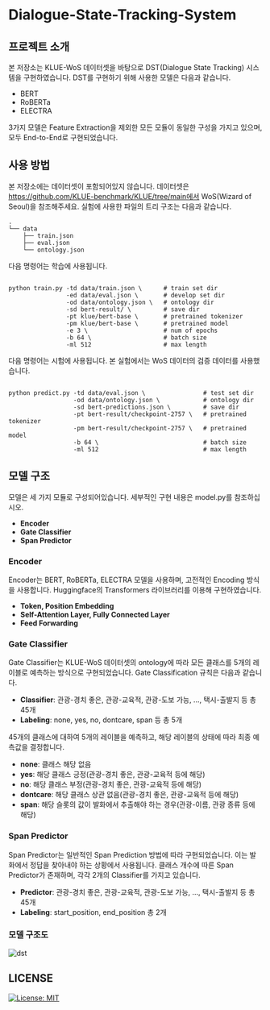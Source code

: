 # Dialogue-State-Tracking-System

## 프로젝트 소개

본 저장소는 KLUE-WoS 데이터셋을 바탕으로 DST(Dialogue State Tracking) 시스템을 구현하였습니다. DST를 구현하기 위해 사용한 모델은 다음과 같습니다.

- BERT
- RoBERTa
- ELECTRA

3가지 모델은 Feature Extraction을 제외한 모든 모듈이 동일한 구성을 가지고 있으며, 모두 End-to-End로 구현되었습니다.

## 사용 방법

본 저장소에는 데이터셋이 포함되어있지 않습니다. 데이터셋은 https://github.com/KLUE-benchmark/KLUE/tree/main에서 WoS(Wizard of Seoul)을 참조해주세요.
실험에 사용한 파일의 트리 구조는 다음과 같습니다.

```
.
└── data
    ├── train.json
    ├── eval.json
    └── ontology.json
```

다음 명령어는 학습에 사용됩니다.

```console

python train.py -td data/train.json \      # train set dir
                -ed data/eval.json \       # develop set dir
                -od data/ontology.json \   # ontology dir
                -sd bert-result/ \         # save dir
                -pt klue/bert-base \       # pretrained tokenizer
                -pm klue/bert-base \       # pretrained model
                -e 3 \                     # num of epochs
                -b 64 \                    # batch size
                -ml 512                    # max length

```

다음 명령어는 시험에 사용됩니다. 본 실험에서는 WoS 데이터의 검증 데이터를 사용했습니다.

```console

python predict.py -td data/eval.json \                # test set dir
                  -od data/ontology.json \            # ontology dir
                  -sd bert-predictions.json \         # save dir
                  -pt bert-result/checkpoint-2757 \   # pretrained tokenizer
                  -pm bert-result/checkpoint-2757 \   # pretrained model
                  -b 64 \                             # batch size
                  -ml 512                             # max length

```

## 모델 구조

모델은 세 가지 모듈로 구성되어있습니다. 세부적인 구현 내용은 model.py를 참조하십시오.

- **Encoder**
- **Gate Classifier**
- **Span Predictor**

### Encoder

Encoder는 BERT, RoBERTa, ELECTRA 모델을 사용하며, 고전적인 Encoding 방식을 사용합니다. Huggingface의 Transformers 라이브러리를 이용해 구현하였습니다.

- **Token, Position Embedding**
- **Self-Attention Layer, Fully Connected Layer**
- **Feed Forwarding**

### Gate Classifier

Gate Classifier는 KLUE-WoS 데이터셋의 ontology에 따라 모든 클래스를 5개의 레이블로 예측하는 방식으로 구현되었습니다.
Gate Classification 규칙은 다음과 같습니다.

- **Classifier**: 관광-경치 좋은, 관광-교육적, 관광-도보 가능, ..., 택시-출발지 등 총 45개
- **Labeling**: none, yes, no, dontcare, span 등 총 5개

45개의 클래스에 대하여 5개의 레이블을 예측하고, 해당 레이블의 상태에 따라 최종 예측값을 결정합니다.

- **none**: 클래스 해당 없음
- **yes**: 해당 클래스 긍정(관광-경치 좋은, 관광-교육적 등에 해당)
- **no**: 해당 클래스 부정(관광-경치 좋은, 관광-교육적 등에 해당)
- **dontcare**: 해당 클래스 상관 없음(관광-경치 좋은, 관광-교육적 등에 해당)
- **span**: 해당 슬롯의 값이 발화에서 추출해야 하는 경우(관광-이름, 관광 종류 등에 해당)

### Span Predictor

Span Predictor는 일반적인 Span Prediction 방법에 따라 구현되었습니다. 이는 발화에서 정답을 찾아내야 하는 상황에서 사용됩니다.
클래스 개수에 따른 Span Predictor가 존재하며, 각각 2개의 Classifier를 가지고 있습니다.

- **Predictor**: 관광-경치 좋은, 관광-교육적, 관광-도보 가능, ..., 택시-출발지 등 총 45개
- **Labeling**: start_position, end_position 총 2개

### 모델 구조도

![dst](https://github.com/skaeads12/Dialogue-State-Tracking-System/assets/45366231/3c3f350c-9c9b-4a27-9b4c-78821ffe1015)

## LICENSE
[![License: MIT](https://img.shields.io/badge/License-MIT-yellow.svg)](https://opensource.org/licenses/MIT)

